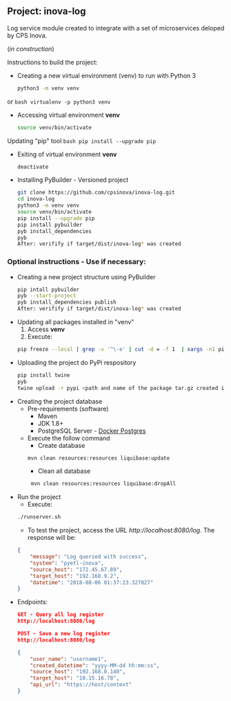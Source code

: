 ## Project: inova-log ##

Log service module created to integrate with a set of microservices deloped by CPS Inova.

(_in construction_)

Instructions to build the project:
*  Creating a new virtual environment (venv) to run with Python 3
    ```bash
    python3 -m venv venv
    ```
or
    ```bash
    virtualenv -p python3 venv
    ```
* Accessing virtual environment **venv**
    ```bash
    source venv/bin/activate
    ```
Updating "pip" tool
    ```bash
    pip install --upgrade pip
    ```
* Exiting of virtual environment **venv**
    ```bash
    deactivate
    ```
* Installing PyBuilder - Versioned project
    ```bash
    git clone https://github.com/cpsinova/inova-log.git
    cd inova-log
    python3 -m venv venv
    source venv/bin/activate
    pip install --upgrade pip
    pip install pybuilder
    pyb install_dependencies
    pyb
    After: verifify if target/dist/inova-log* was created
    ```

### Optional instructions - Use if necessary: ###

* Creating a new project structure using PyBuilder
    ```bash
    pip intall pybuilder
    pyb --start-project
    pyb install_dependencies publish
    After: verifify if target/dist/inova-log* was created
    
    ```
* Updating all packages installed in "venv"
 	1. Access **venv**
 	2. Execute: 
    ```bash 
    pip freeze --local | grep -v '^\-e' | cut -d = -f 1  | xargs -n1 pip install -U 
    ```
* Uploading the project do PyPi respository
    ```bash
    pip install twine
    pyb
    twine upload -r pypi <path and name of the package tar.gz created into the TARGET folder>
    ```
* Creating the project database
    * Pre-requirements (software)
        * Maven
        * JDK 1.8+
        * PostgreSQL Server - [Docker Postgres](https://hub.docker.com/_/postgres/)
    * Execute the follow command
        * Create database
         ```bash
         mvn clean resources:resources liquibase:update
         ```
         * Clean all database
         ```bash
          mvn clean resources:resources liquibase:dropAll
         ```   
* Run the project
    * Execute:
    ```bash
    ./runserver.sh
    ```
    * To test the project, access the URL _http://localhost:8080/log_. The response will be:
    ```json
    {
        "message": "Log queried with success",
        "system": "pyetl-inova",
        "source_host": "172.45.67.89",
        "target_host": "192.168.9.2",
        "datetime": "2018-08-06 01:37:23.327827"
    }
    ```
* Endpoints:
    ```json
    GET - Query all log register
    http://localhost:8080/log

    POST - Save a new log register
    http://localhost:8080/log
    
    {
        "user_name": "username1",
        "created_datetime": "yyyy-MM-dd hh:mm:ss",
        "source_host": "192.168.0.140",
        "target_host": "10.15.16.78",
        "api_url": "https://host/context"
    }
  
    ```
   